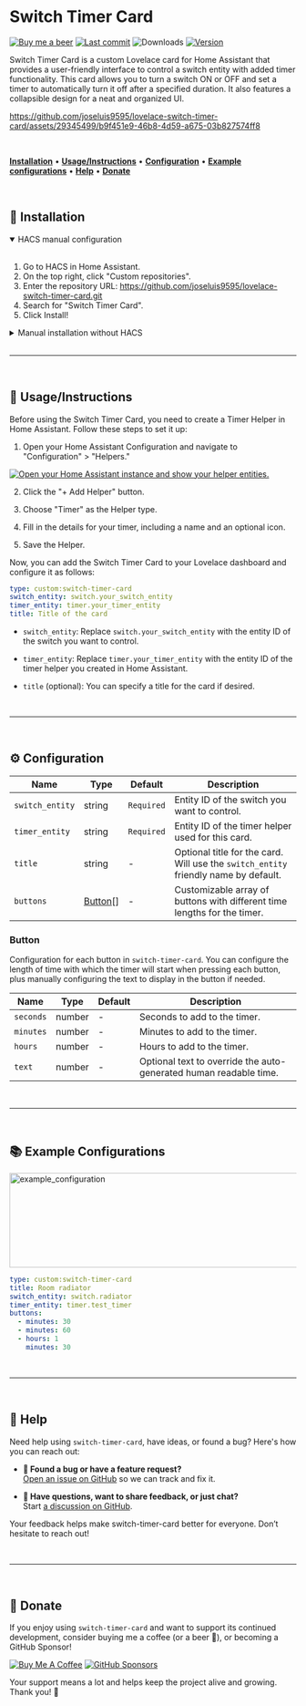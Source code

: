 # Switch Timer Card

[![Buy me a beer](https://img.shields.io/badge/Support-Buy%20me%20a%20beer-fdd734?logo=buy-me-a-coffee)](https://www.buymeacoffee.com/joseluis9595)
[![Last commit](https://img.shields.io/github/last-commit/joseluis9595/lovelace-switch-timer-card)](#)
![Downloads](https://img.shields.io/github/downloads/joseluis9595/lovelace-switch-timer-card/total)
[![Version](https://img.shields.io/github/v/release/joseluis9595/lovelace-switch-timer-card)](#)

Switch Timer Card is a custom Lovelace card for Home Assistant that provides a user-friendly interface to control a switch entity with added timer functionality. This card allows you to turn a switch ON or OFF and set a timer to automatically turn it off after a specified duration. It also features a collapsible design for a neat and organized UI.

https://github.com/joseluis9595/lovelace-switch-timer-card/assets/29345499/b9f451e9-46b8-4d59-a675-03b827574ff8

<br>

[**Installation**](#-installation) • [**Usage/Instructions**](#-usageinstructions) • [**Configuration**](#%EF%B8%8F-configuration) • [**Example configurations**](#-example-configurations) • [**Help**](#-help) • [**Donate**](#-donate)

<br>

## 🚀 Installation

<details open>
  <summary>HACS manual configuration</summary>

<br>

1. Go to HACS in Home Assistant.
2. On the top right, click "Custom repositories".
3. Enter the repository URL: https://github.com/joseluis9595/lovelace-switch-timer-card.git
4. Search for "Switch Timer Card".
5. Click Install!

</details>

<details>
  <summary>Manual installation without HACS</summary>

<br>

1. Download [switch-timer-card.js](https://github.com/joseluis9595/lovelace-switch-timer-card/releases/latest/download/switch-timer-card.js) from the latest release.
2. Move this file to home assistant's `<config>/www` folder.
3. In home assistant, go to `Settings > Dashboards`.
4. On the top right corner, click `Resources`.
5. Add a new resource with the following:
   - **URL**: `/local/switch-timer-card.js`
   - **Resource type**: JavaScript module
6. Go to your dashboard, refresh your page and add your new switch-timer-card!

</details>

<br>

---

<br>

## 📖 Usage/Instructions

Before using the Switch Timer Card, you need to create a Timer Helper in Home Assistant. Follow these steps to set it up:

1. Open your Home Assistant Configuration and navigate to "Configuration" > "Helpers."

[![Open your Home Assistant instance and show your helper entities.](https://my.home-assistant.io/badges/helpers.svg)](https://my.home-assistant.io/redirect/helpers/)

2. Click the "+ Add Helper" button.

3. Choose "Timer" as the Helper type.

4. Fill in the details for your timer, including a name and an optional icon.

5. Save the Helper.

Now, you can add the Switch Timer Card to your Lovelace dashboard and configure it as follows:

```yaml
type: custom:switch-timer-card
switch_entity: switch.your_switch_entity
timer_entity: timer.your_timer_entity
title: Title of the card
```

- `switch_entity`: Replace `switch.your_switch_entity` with the entity ID of the switch you want to control.

- `timer_entity`: Replace `timer.your_timer_entity` with the entity ID of the timer helper you created in Home Assistant.

- `title` (optional): You can specify a title for the card if desired.

<br>

---

<br>

## ⚙️ Configuration

| Name            | Type                | Default    | Description                                                                         |
| --------------- | ------------------- | ---------- | ----------------------------------------------------------------------------------- |
| `switch_entity` | string              | `Required` | Entity ID of the switch you want to control.                                        |
| `timer_entity`  | string              | `Required` | Entity ID of the timer helper used for this card.                                   |
| `title`         | string              | -          | Optional title for the card. Will use the `switch_entity` friendly name by default. |
| `buttons`       | [Button](#button)[] | -          | Customizable array of buttons with different time lengths for the timer.            |

### Button

Configuration for each button in `switch-timer-card`. You can configure the length of time with which the timer will start when pressing each button, plus manually configuring the text to display in the button if needed.

| Name      | Type   | Default | Description                                                       |
| --------- | ------ | ------- | ----------------------------------------------------------------- |
| `seconds` | number | -       | Seconds to add to the timer.                                      |
| `minutes` | number | -       | Minutes to add to the timer.                                      |
| `hours`   | number | -       | Hours to add to the timer.                                        |
| `text`    | number | -       | Optional text to override the auto-generated human readable time. |

<br>

---

<br>

## 📚 Example Configurations

<img width="514" height="166" alt="example_configuration" src="https://github.com/user-attachments/assets/48e83e78-d898-4f61-87df-cef1578f6f62" />

```yaml
type: custom:switch-timer-card
title: Room radiator
switch_entity: switch.radiator
timer_entity: timer.test_timer
buttons:
  - minutes: 30
  - minutes: 60
  - hours: 1
    minutes: 30
```

<br>

---

<br>

## 💬 Help

Need help using `switch-timer-card`, have ideas, or found a bug? Here's how you can reach out:

- **🐛 Found a bug or have a feature request?**<br>
  [Open an issue on GitHub](https://github.com/joseluis9595/lovelace-switch-timer-card/issues) so we can track and fix it.

- **💬 Have questions, want to share feedback, or just chat?**<br>
  Start [a discussion on GitHub](https://github.com/joseluis9595/lovelace-switch-timer-card/discussions).

Your feedback helps make switch-timer-card better for everyone. Don’t hesitate to reach out!

<br>

---

<br>

## 🍻 Donate

If you enjoy using `switch-timer-card` and want to support its continued development, consider buying me a coffee (or a beer 🍺), or becoming a GitHub Sponsor!

[![Buy Me A Coffee](https://img.shields.io/badge/Buy_Me_a_Beer-fdd734?&logo=buy-me-a-coffee&logoColor=black&style=for-the-badge)](https://www.buymeacoffee.com/joseluis9595) [![GitHub Sponsors](https://img.shields.io/badge/GitHub_Sponsors-30363d?style=for-the-badge&logo=github&logoColor=white)](https://github.com/sponsors/joseluis9595)

Your support means a lot and helps keep the project alive and growing. Thank you! 🙌
